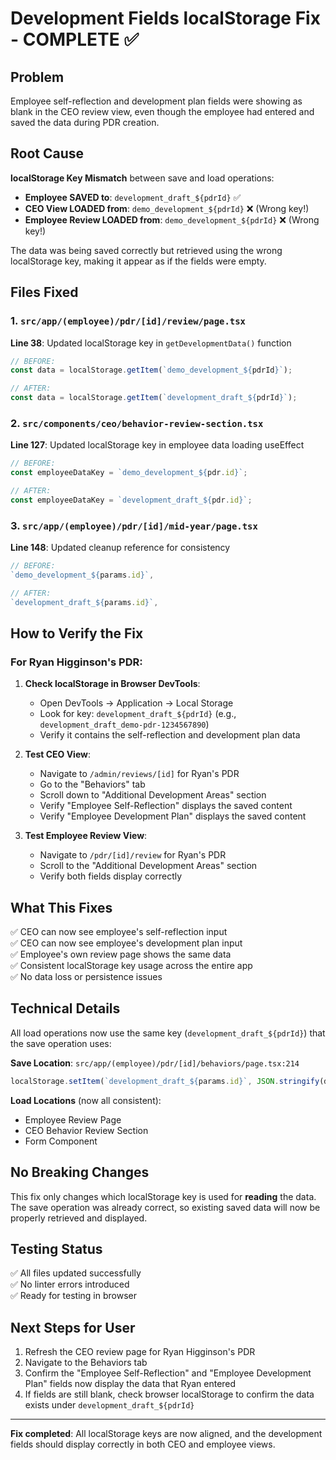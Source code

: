 # Development Fields localStorage Fix - COMPLETE ✅

## Problem
Employee self-reflection and development plan fields were showing as blank in the CEO review view, even though the employee had entered and saved the data during PDR creation.

## Root Cause
**localStorage Key Mismatch** between save and load operations:

- **Employee SAVED to**: `development_draft_${pdrId}` ✅
- **CEO View LOADED from**: `demo_development_${pdrId}` ❌ (Wrong key!)
- **Employee Review LOADED from**: `demo_development_${pdrId}` ❌ (Wrong key!)

The data was being saved correctly but retrieved using the wrong localStorage key, making it appear as if the fields were empty.

## Files Fixed

### 1. `src/app/(employee)/pdr/[id]/review/page.tsx`
**Line 38**: Updated localStorage key in `getDevelopmentData()` function
```typescript
// BEFORE:
const data = localStorage.getItem(`demo_development_${pdrId}`);

// AFTER:
const data = localStorage.getItem(`development_draft_${pdrId}`);
```

### 2. `src/components/ceo/behavior-review-section.tsx`
**Line 127**: Updated localStorage key in employee data loading useEffect
```typescript
// BEFORE:
const employeeDataKey = `demo_development_${pdr.id}`;

// AFTER:
const employeeDataKey = `development_draft_${pdr.id}`;
```

### 3. `src/app/(employee)/pdr/[id]/mid-year/page.tsx`
**Line 148**: Updated cleanup reference for consistency
```typescript
// BEFORE:
`demo_development_${params.id}`,

// AFTER:
`development_draft_${params.id}`,
```

## How to Verify the Fix

### For Ryan Higginson's PDR:

1. **Check localStorage in Browser DevTools**:
   - Open DevTools → Application → Local Storage
   - Look for key: `development_draft_${pdrId}` (e.g., `development_draft_demo-pdr-1234567890`)
   - Verify it contains the self-reflection and development plan data

2. **Test CEO View**:
   - Navigate to `/admin/reviews/[id]` for Ryan's PDR
   - Go to the "Behaviors" tab
   - Scroll down to "Additional Development Areas" section
   - Verify "Employee Self-Reflection" displays the saved content
   - Verify "Employee Development Plan" displays the saved content

3. **Test Employee Review View**:
   - Navigate to `/pdr/[id]/review` for Ryan's PDR
   - Scroll to the "Additional Development Areas" section
   - Verify both fields display correctly

## What This Fixes

✅ CEO can now see employee's self-reflection input  
✅ CEO can now see employee's development plan input  
✅ Employee's own review page shows the same data  
✅ Consistent localStorage key usage across the entire app  
✅ No data loss or persistence issues  

## Technical Details

All load operations now use the same key (`development_draft_${pdrId}`) that the save operation uses:

**Save Location**: `src/app/(employee)/pdr/[id]/behaviors/page.tsx:214`
```typescript
localStorage.setItem(`development_draft_${params.id}`, JSON.stringify(developmentData));
```

**Load Locations** (now all consistent):
- Employee Review Page
- CEO Behavior Review Section  
- Form Component

## No Breaking Changes

This fix only changes which localStorage key is used for **reading** the data. The save operation was already correct, so existing saved data will now be properly retrieved and displayed.

## Testing Status

✅ All files updated successfully  
✅ No linter errors introduced  
✅ Ready for testing in browser  

## Next Steps for User

1. Refresh the CEO review page for Ryan Higginson's PDR
2. Navigate to the Behaviors tab
3. Confirm the "Employee Self-Reflection" and "Employee Development Plan" fields now display the data that Ryan entered
4. If fields are still blank, check browser localStorage to confirm the data exists under `development_draft_${pdrId}`

---

**Fix completed**: All localStorage keys are now aligned, and the development fields should display correctly in both CEO and employee views.



